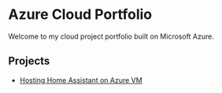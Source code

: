 # Azure Cloud Portfolio

Welcome to my cloud project portfolio built on Microsoft Azure.

## Projects

- [Hosting Home Assistant on Azure VM](projects/home-assistant-on-azure.md)
